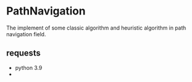 # PathNavigation
The implement of some classic algorithm and heuristic algorithm in path navigation field.

## requests
* python 3.9
* 
